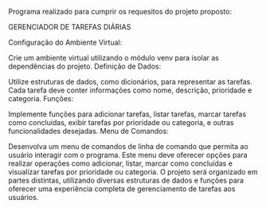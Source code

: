 Programa realizado para cumprir os requesitos do projeto proposto:

GERENCIADOR DE TAREFAS DIÁRIAS

Configuração do Ambiente Virtual:

Crie um ambiente virtual utilizando o módulo venv para isolar as dependências do projeto.
Definição de Dados:

Utilize estruturas de dados, como dicionários, para representar as tarefas. Cada tarefa deve conter informações como nome, descrição, prioridade e categoria.
Funções:

Implemente funções para adicionar tarefas, listar tarefas, marcar tarefas como concluídas, exibir tarefas por prioridade ou categoria, e outras funcionalidades desejadas.
Menu de Comandos:

Desenvolva um menu de comandos de linha de comando que permita ao usuário interagir com o programa. Este menu deve oferecer opções para realizar operações como adicionar, listar, marcar como concluídas e visualizar tarefas por prioridade ou categoria.
O projeto será organizado em partes distintas, utilizando diversas estruturas de dados e funções para oferecer uma experiência completa de gerenciamento de tarefas aos usuários.
